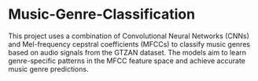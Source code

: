 # Music-Genre-Classification
This project uses a combination of Convolutional Neural Networks (CNNs) and Mel-frequency cepstral coefficients (MFCCs) to classify music genres based on audio signals from the GTZAN dataset. The models aim to learn genre-specific patterns in the MFCC feature space and achieve accurate music genre predictions.
